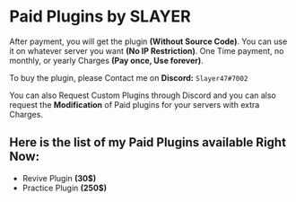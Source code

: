 # Paid Plugins by SLAYER

After payment, you will get the plugin **(Without Source Code)**. You can use it on whatever server you want **(No IP Restriction)**. One Time payment, no monthly, or yearly Charges **(Pay once, Use forever)**.

To buy the plugin, please Contact me on **Discord:** `Slayer47#7002`

You can also Request Custom Plugins through Discord and you can also request the **Modification** of Paid plugins for your servers with extra Charges.

## Here is the list of my Paid Plugins available Right Now:
- Revive Plugin **(30$)**
- Practice Plugin **(250$)**

